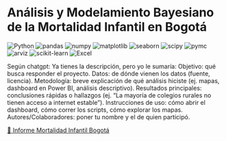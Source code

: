 # Análisis y Modelamiento Bayesiano de la Mortalidad Infantil en Bogotá
![Python](https://img.shields.io/badge/Python-3.x-blue?logo=python&logoColor=white)
![pandas](https://img.shields.io/pypi/v/pandas?label=pandas&logo=pandas&logoColor=white)
![numpy](https://img.shields.io/pypi/v/numpy?label=numpy&logo=numpy&logoColor=white)
![matplotlib](https://img.shields.io/pypi/v/matplotlib?label=matplotlib&logo=plotly&logoColor=white)
![seaborn](https://img.shields.io/pypi/v/seaborn?label=seaborn&logo=databricks&logoColor=white)
![scipy](https://img.shields.io/pypi/v/scipy?label=scipy&logo=scipy&logoColor=white)
![pymc](https://img.shields.io/pypi/v/pymc?label=pymc&logo=themodelsresource&logoColor=white)
![arviz](https://img.shields.io/pypi/v/arviz?label=arviz&logo=apachespark&logoColor=white)
![scikit-learn](https://img.shields.io/pypi/v/scikit-learn?label=scikit--learn&logo=scikitlearn&logoColor=white)
![Excel](https://img.shields.io/badge/Excel-%23000000.svg?style=for-the-badge&logo=microsoft-excel&logoColor=%23FFFFFF)


Según chatgpt:
Ya tienes la descripción, pero yo le sumaría:
Objetivo: qué busca responder el proyecto.
Datos: de dónde vienen los datos (fuente, licencia).
Metodología: breve explicación de qué análisis hiciste (ej. mapas, dashboard en Power BI, análisis descriptivo).
Resultados principales: conclusiones rápidas o hallazgos (ej. “La mayoría de colegios rurales no tienen acceso a internet estable”).
Instrucciones de uso: cómo abrir el dashboard, cómo correr los scripts, cómo explorar los mapas.
Autores/Colaboradores: poner tu nombre y el de quien participó.

[📄 Informe Mortalidad Infantil Bogotá](Informe/Mortalidad_Infantil_Bogotá.pdf)





